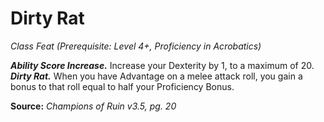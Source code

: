 # Dirty Rat
*Class Feat (Prerequisite: Level 4+, Proficiency in Acrobatics)*

***Ability Score Increase.*** Increase your Dexterity by 1, to a maximum of 20.  
***Dirty Rat.*** When you have Advantage on a melee attack roll, you gain a bonus to that roll equal to half your Proficiency Bonus.



**Source:** *Champions of Ruin v3.5, pg. 20*